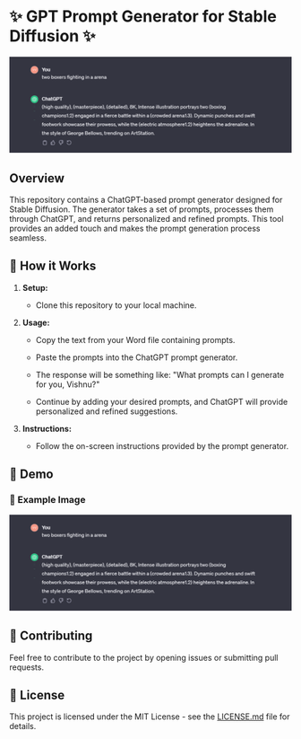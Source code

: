 # ✨ GPT Prompt Generator for Stable Diffusion ✨

![Prompt Generator](media/Prompt_Example.png)

## Overview

This repository contains a ChatGPT-based prompt generator designed for Stable Diffusion. The generator takes a set of prompts, processes them through ChatGPT, and returns personalized and refined prompts. This tool provides an added touch and makes the prompt generation process seamless.

## 🚀 How it Works

1. **Setup:**
   - Clone this repository to your local machine.

2. **Usage:**
   - Copy the text from your Word file containing prompts.

   - Paste the prompts into the ChatGPT prompt generator.

   - The response will be something like: "What prompts can I generate for you, Vishnu?"

   - Continue by adding your desired prompts, and ChatGPT will provide personalized and refined suggestions.

3. **Instructions:**
   - Follow the on-screen instructions provided by the prompt generator.

## 🎥 Demo

### 🌟 Example Image

![Example Image](media/Prompt_Example.png)

## 🤝 Contributing

Feel free to contribute to the project by opening issues or submitting pull requests.

## 📄 License

This project is licensed under the MIT License - see the [LICENSE.md](LICENSE.md) file for details.
